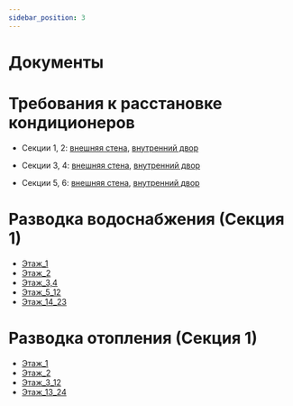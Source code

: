 ```yaml
---
sidebar_position: 3
---
```

# Документы

# Требования к расстановке кондиционеров
- Секции 1, 2: [внешняя стена](/files/ЖК_Сказка_Расстановка_кондиционеров_на_фасаде_л1.pdf),  [внутренний двор](/files/ЖК_Сказка_Расстановка_кондиционеров_на_фасаде_л4.pdf)
  
- Секции 3, 4: [внешняя стена](/files/ЖК_Сказка_Расстановка_кондиционеров_на_фасаде_л2.pdf),  [внутренний двор](/files/ЖК_Сказка_Расстановка_кондиционеров_на_фасаде_л5.pdf)
  
- Секции 5, 6: [внешняя стена](/files/ЖК_Сказка_Расстановка_кондиционеров_на_фасаде_л3.pdf),  [внутренний двор](/files/ЖК_Сказка_Расстановка_кондиционеров_на_фасаде_л6.pdf)


# Разводка водоснабжения (Секция 1)
- [Этаж_1](/files/ЖК_Сказка_Разводка_водоснабжения_БС1_Эт_1.pdf)
- [Этаж_2](/files/ЖК_Сказка_Разводка_водоснабжения_БС1_Эт_2.pdf)
- [Этаж_3,4](/files/ЖК_Сказка_Разводка_водоснабжения_БС1_Эт_3,4.pdf)
- [Этаж_5_12](/files/ЖК_Сказка_Разводка_водоснабжения_БС1_Эт_5_12.pdf)
- [Этаж_14_23](/files/ЖК_Сказка_Разводка_водоснабжения_БС1_Эт_14_23.pdf)


# Разводка отопления (Секция 1)
- [Этаж_1](/files/ЖК_Сказка_Разводка_отопления_БС1_Эт_1.pdf)
- [Этаж_2](/files/ЖК_Сказка_Разводка_отопления_БС1_Эт_2.pdf)
- [Этаж_3_12](/files/ЖК_Сказка_Разводка_отопления_БС1_Эт_3_12.pdf)
- [Этаж_13_24](/files/ЖК_Сказка_Разводка_отопления_БС1_Эт_13_24.pdf)
